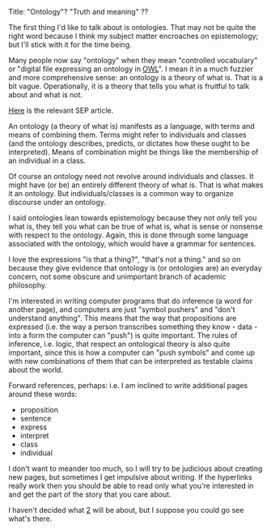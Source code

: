 Title: "Ontology"?  "Truth and meaning" ??  

The first thing I'd like to talk about is ontologies.  That may not be
quite the right word because I think my subject matter encroaches on
epistemology; but I'll stick with it for the time being.

Many people now say "ontology" when they mean "controlled vocabulary"
or "digital file expressing an ontology in
[OWL](https://en.wikipedia.org/wiki/Web_Ontology_Language)".  I mean
it in a much fuzzier and more comprehensive sense: an ontology is a
theory of what is.  That is a bit vague. Operationally, it is a theory
that tells you what is fruitful to talk about and what is not.

[Here](https://plato.stanford.edu/entries/logic-ontology/)
is the relevant SEP article.

An ontology (a theory of what is) manifests as a language, with terms
and means of combining them.  Terms might refer to individuals and
classes (and the ontology describes, predicts, or dictates how these
ought to be interpreted).  Means of combination might be things like
the membership of an individual in a class.

Of course an ontology need not revolve around individuals and classes.
It might have (or be) an entirely different theory of what is.  That
is what makes it an ontology.  But individuals/classes is a common way
to organize discourse under an ontology.

I said ontologies lean towards epistemology because they not only tell
you what is, they tell you what can be true of what is, what is sense
or nonsense with respect to the ontology.  Again, this is done through
some language associated with the ontology, which would have a grammar
for sentences.

I love the expressions "is that a thing?", "that's not a thing." and
so on because they give evidence that ontology is (or ontologies are)
an everyday concern, not some obscure and unimportant branch of
academic philosophy.

I'm interested in writing computer programs that do inference (a word
for another page), and computers are just "symbol pushers" and "don't
understand anything".  This means that the way that propositions are
expressed (i.e. the way a person transcribes something they know -
data - into a form the computer can "push") is quite important.  The
rules of inference, i.e. logic, that respect an ontological theory is
also quite important, since this is how a computer can "push symbols"
and come up with new combinations of them that can be interpreted as
testable claims about the world.

Forward references, perhaps: i.e. I am inclined to write additional
pages around these words:
 * proposition
 * sentence
 * express
 * interpret
 * class
 * individual

I don't want to meander too much, so I will try to be judicious about
creating new pages, but sometimes I get impulsive about writing.  If
the hyperlinks really work then you should be able to read only what
you're interested in and get the part of the story that you care
about.

I haven't decided what [2](2) will be about, but I suppose you could
go see what's there.
